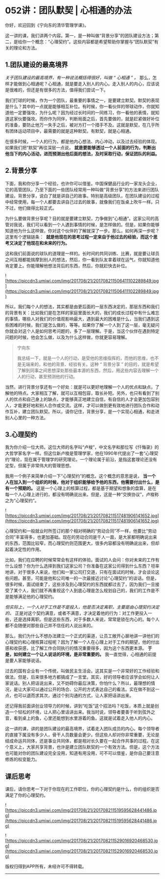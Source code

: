 # 052讲：团队默契 | 心相通的办法

你好，欢迎回到《宁向东的清华管理学课》。

这一讲的课，我们讲两个内容。第一，是一种叫做“背景分享”的团队建设方法；第二，是给你一个概念：“心理契约”。这些内容都是希望帮助你掌握与“团队默契”有关的理论和方法。

## 1.团队建设的最高境界

 *关于团队建设的最高境界，有一种说法概括得很好，叫做 “ 心相通 ” 。* 那么，怎样才能做到心相通呢？心相通，就是要走入别人的内心。走入别人的内心，应该说是很难的，但还是有很多的方法，值得我们尝试一下。

我们打球的时候，作为一个团队，最重要的事情之一，是要建立默契。默契的表现是什么？其中的一点就是能够相互补位。有时候，你一看伙伴的带球动作，你就知道他一定要强攻，为什么呢？因为经过长时间的一同练习，你一看他的表情，就知道这家伙要强攻。而你作为同伴，判断局面之后，首先要做的，就是赶紧做好补位的准备，要防止他万一失手之后，被对方打一个措手不及。这就是默契，在几乎所有团体运动项目中，最需要的就是这种默契。有默契，就是心相通。

在很多时候，一个人的行为，都是他内心想法、内心冲动，以及过去经验的体现。如果我们把“默契”再往深层一点说， **就是要能够透过一个人前面的行为，判断出他当下的内心活动，进而预测出他后面的想法，及时采取行动，保证团队的利益。**

## 2.背景分享

下面，我和你分享一个经验，也许你可以借鉴。中国保健品行业的一家龙头企业，它的高管团队，乃至下面的一些团队经常用一种叫做“背景分享”的方法来进行团队建设。背景分享，说白了就是讲自己的故事。特别是高级团队，在团队建设的过程中经常使用，每一个人都要去讲自己过去的故事，就像我们在饭桌上吹牛一样。只不过，他们做得比较正式。

为什么要做背景分享呢？目的就是要建立默契，力争做到“心相通”。这家公司的高管对我说，我们可以看到一个人遇到事情的时候，是怎样做的。但是，如果你能够知道他为什么这样做，你对这个伙伴的了解就深了一步。那么，如何再深一步呢？这里有个逻辑链条：  **就是他现在的思考过程一定来自于他过去的经验，而这个思考又决定了他现在和未来的行为。**

这和我们前面说的球队的道理是一样的。长时间的共同训练、比赛，就是要让球员之间互相都能揣摩到别人的想法，然后，你一看到队友拿着球在运气，你就知道他肯定要上。你能理解他想法背后的东西，然后，你就赶快去补位。

![https://piccdn3.umiwi.com/img/201708/21/201708211506411102289849.jpg](https://piccdn3.umiwi.com/img/201708/21/201708211506411102289849.jpg)

所以，我们每个人的想法，其实都是由更后面的一层东西决定的，那层东西和我们的背景有关：比如我们是在怎样的家庭里面长大的，我们的成长过程中有什么难忘的事情，哪些人对我们的价值观影响最大，遇到最大的困难是什么，当我们遇到这些困难的时候，我们是怎么做的，等等。如果你了解一个人到了这一层，毫无疑问你就会对这个人是如何思考问题的，多了一层理解。于是，当这个伙伴在遇到特定问题的时候，他会怎么做，以及为什么这样做，你就更容易理解。

> 宁向东
> 
> 我总结一下，就是一个人的行动，是受他的思维指挥的，而他的思维，也不是无端来的，和他的背景、经验有关。这种 “ 背景分享 ” 的目的，就是希望了解到同事之间思想深处那些最本源的东西，然后，用这些内容去理解一个人的行动，甚至预测他的行动。

当然，进行背景分享还有一个好处：就是可以更好地理解一个人的优点和缺点，了解他的特点。大家相互了解，就可以互相包容，取长补短。另外，也只有看到了别人的优点和自己身上的缺点，才能够真正地建立自信，有自信的人才会更加包容别人，才能更好地和别人合作或交流。这样，才可以做到更有效地进行团队合作和动作互补，建立团队默契。所以，请你记住，背景分享，是一个实现心相通，和走进别人心里的一种方法。

## 3.心理契约

我为你介绍一位大师。这位大师的名字叫“卢梭”，中文名字和那位写《忏悔录》的大哲学家名字一样。但这位新卢梭是管理学家，他在1990年代提出了一套“心理契约“理论，现在属于管理学的研究理论。一个理论属于前沿，是指这套理论还没有定型，但属于非常伟大的管理思想。

我用一个例子来简单介绍一下“心理契约”的概念。这个概念的意思是说， **当一个人在加入到一个组织的时候，他对于组织能够给予他的东西，他需要付出什么，是有一个预期的。** 这是一个心理上的核算过程，都是基于期望和想象的盘算，是在每一个人心理上进行的，都没有明确说出来。但是，这是一种“交换协议”，卢梭称之为“心理契约”。

![https://piccdn3.umiwi.com/img/201708/21/201708211517481906141652.jpg](https://piccdn3.umiwi.com/img/201708/21/201708211517481906141652.jpg)

心理契约和一般就业时所签订的那个相对明确的“劳动合同”不一样，他要比“劳动合同”丰富得多，也更加基础。现在的劳动合同是千人一面，是大家都明确说出来的东西，范围比较窄，而心理契约则范围更大，很多内容都没有明确说出来，但却起着决定性的作用。

比如，我们在应聘的时候常常会有这样的体验。面试的人会问：你对未来的工作有什么设想？你为什么选择到我们这家公司？你准备在这家公司得到什么东西？坦率地讲，对于很多人来说，他们和一家公司打交道，只有在面试的时候，才会谈论这些问题。甚至，可能是他和公司唯一的一次最接近讨论“心理契约”的谈话。但是，很多时候，面试结束了，这些涉及到心理契约的东西就都过去了，因为我们一旦接受了某个人，我们就不再重视这个人到底心理是怎么规划自己的，我们的工作是不是能够满足他的心理契约。

 *但实际上，一个人对于工作是不是投入，他是否决定离职，主要是由心理契约决定的。* 正是对这个契约满意，或者不满意，才决定着他的行为：对工作更投入一些，还是选择离职。但是这些东西，对于多数人来说，常常是锁在内心的。每个人都不会随便对那些自己并不信任的人说出来的。

那么，我们为什么不想办法建立一个正式的渠道，让员工敞开心扉地讲一讲他们的心理契约和心理核算过程呢？因为了解一个人在心理上对于工作的期望，他的付出感和收获感，比了解工作合同执行的情况重要得多，因为这个东西更本源。 **于是，如何建立一个让人说话的环境，是非常重要的。** 我一直觉得，心相通的前提是要人家能够说话。

过去的国有企业有一个传统，叫做民主生活会。这其实是一个非常好的工作经验和做法，但是，后来很多地方都搞成了一言堂。其实，好的领导者应该学会如何让人家说话。别人把话说出来，又不妨碍你最后决策，你怕什么？所以，最理想的情况，是让大家可以通过公开的场合、公开的方式表达自己的看法。实在做不到这一点，也可以退而求其次，通过个别沟通的方式，让人家把话讲出来。

还记得我前面讲创业领导力的时候，讲到“吃饭”这个招法吗？吃饭，本质上就是创造一个轻松的环境，让人把心里话讲出来。我当时说，领导者要善于听到弦外之音，看到桌上的鱼，心里还能想到水里游着的鱼。这就是试着走入他人的内心。

这一讲的课，讲的是团队建设的最高境界，试着走入团队成员的内心。每个领导者的直接下属没有多少人，骨干人员数量会更少。但这些人却对你非常重要，无论是结成命运共同体，还是事业共同体，都是相对长久要在一起合作共事的过程。在这个意义上，大家共享背景，也许是建立团队默契的一个有效方法。但是，这个方法也可能对你的团队建设完全没用，知道有用没用，可不可以借鉴，是你自己要注意修炼的权变能力。

## 课后思考

课后，请你思考一下对于你现在的工作职位，你的心理契约是什么，你的组织是否满足了你的心理契约。

![https://piccdn3.umiwi.com/img/201708/21/201708211519595628441486.jpg](https://piccdn3.umiwi.com/img/201708/21/201708211519595628441486.jpg)

![https://piccdn3.umiwi.com/img/201708/21/201708211529016920468530.jpg](https://piccdn3.umiwi.com/img/201708/21/201708211529016920468530.jpg)

版权归得到APP所有，未经许可不得转载。

---
